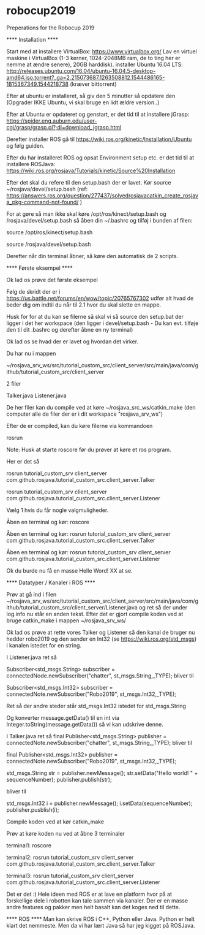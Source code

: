 # robocup2019
Preperations for the Robocup 2019

**** Installation ****

Start med at installere VirtualBox: https://www.virtualbox.org/
Lav en virtuel maskine i VirtualBox (1-3 kerner, 1024-2048MB ram, de to ting her er nemme at ændre senere), 20GB harddisk).
installer Ubuntu 16.04 LTS: http://releases.ubuntu.com/16.04/ubuntu-16.04.5-desktop-amd64.iso.torrent?_ga=2.215073687.1263508812.1544486165-1815367349.1544218738 (kræver bittorrent)

Efter at ubuntu er installeret, så giv den 5 minutter så opdatere den (Opgrader IKKE Ubuntu, vi skal bruge en lidt ældre version..)

Efter at Ubuntu er opdateret og genstart, er det tid til at installere jGrasp: https://spider.eng.auburn.edu/user-cgi/grasp/grasp.pl?;dl=download_jgrasp.html


Derefter installer ROS gå til https://wiki.ros.org/kinetic/Installation/Ubuntu og følg guiden.

Efter du har installeret ROS og opsat Environment setup etc. er det tid til at installere ROSJava: https://wiki.ros.org/rosjava/Tutorials/kinetic/Source%20Installation

Efter det skal du refere til den setup.bash der er lavet. Kør source ~/rosjava/devel/setup.bash (ref: https://answers.ros.org/question/277437/solvedrosjavacatkin_create_rosjava_pkg-command-not-found/ )

For at gøre så man ikke skal køre /opt/ros/kinect/setup.bash og /rosjava/devel/setup.bash så åben din ~/.bashrc og tilføj i bunden af filen:

source /opt/ros/kinect/setup.bash

source /rosjava/devel/setup.bash

Derefter når din terminal åbner, så køre den automatisk de 2 scripts.


**** Første eksempel ****

Ok lad os prøve det første eksempel

Følg de skridt der er i https://us.battle.net/forums/en/wow/topic/20765767302 udfør alt hvad de beder dig om indtil du når til 2.1 hvor du skal slette en mappe.

Husk for for at du kan se filerne så skal vi så source den setup.bat der ligger i det her workspace (den ligger i devel/setup.bash - Du kan evt. tilføje den til dit .bashrc og derefter åbne en ny terminal)

Ok lad os se hvad der er lavet og hvordan det virker.

Du har nu i mappen 

~/rosjava_srv_ws/src/tutorial_custom_src/client_server/src/main/java/com/github/tutorial_custom_src/client_server

2 filer

Talker.java
Listener.java

De her filer kan du compile ved at køre ~/rosjava_src_ws/catkin_make (den computer alle de filer der er i dit workspace "rosjava_srv_ws")

Efter de er compiled, kan du køre filerne via kommandoen

rosrun <pakke> <source mappe> <fil>
  
Note: Husk at starte roscore før du prøver at køre et ros program.

Her er det så

rosrun tutorial_custom_srv client_server com.github.rosjava.tutorial_custom_src.client_server.Talker

rosrun tutorial_custom_srv client_server com.github.rosjava.tutorial_custom_src.client_server.Listener

Vælg 1 hvis du får nogle valgmuligheder.

Åben en terminal og kør: roscore

Åben en terminal og kør: rosrun tutorial_custom_srv client_server com.github.rosjava.tutorial_custom_src.client_server.Talker

Åben en terminal og kør: rosrun tutorial_custom_srv client_server com.github.rosjava.tutorial_custom_src.client_server.Listener

Ok du burde nu få en masse Helle Word! XX at se.

**** Datatyper / Kanaler i ROS ****

Prøv at gå ind i filen ~/rosjava_srv_ws/src/tutorial_custom_src/client_server/src/main/java/com/github/tutorial_custom_src/client_server/Listener.java og ret så der under log.info nu står en anden tekst. Efter det er gjort compile koden ved at bruge catkin_make i mappen ~/rosjava_srv_ws/

Ok lad os prøve at rette vores Talker og Listener så den kanal de bruger nu hedder robo2019 og den sender en Int32 (se https://wiki.ros.org/std_msgs) i kanalen istedet for en string.

I Listener.java ret så 

Subscriber<std_msgs.String> subscriber = connectedNode.newSubscriber("chatter", st_msgs.String,_TYPE); bliver til 

Subscriber<std_msgs.Int32> subscriber = connectedNote.newSubscriber("Robo2019", st_msgs.Int32,_TYPE); 

Ret så der andre steder står std_msgs.Int32 istedet for std_msgs.String

Og konverter message.getData() til en int via Integer.toString(message.getData()) så vi kan udskrive denne.

I Talker.java ret så
final Publisher<std_msgs.String> publisher = connectedNote.newSubscriber("chatter", st_msgs.String,_TYPE); bliver til 

final Publisher<std_msgs.Int32> publisher = connectedNote.newSubscriber("Robo2019", st_msgs.Int32,_TYPE);

std_msgs.String str = publisher.newMessage();
str.setData("Hello world! " + sequenceNumber); 
publisher.publish(str);

bliver til

std_msgs.Int32 i = publisher.newMessage();
i.setData(sequenceNumber); 
publisher.pusblish(i);

Compile koden ved at kør catkin_make

Prøv at køre koden nu ved at åbne 3 terminaler

terminal1: roscore

terminal2: rosrun tutorial_custom_srv client_server com.github.rosjava.tutorial_custom_src.client_server.Talker

terminal3: rosrun tutorial_custom_srv client_server com.github.rosjava.tutorial_custom_src.client_server.Listener

Det er det :) Hele ideen med ROS er at lave en platform hvor på at forskellige dele i robotten kan tale sammen via kanaler. Der er en masse andre features og pakker men helt basalt kan det koges ned til dette.

**** ROS ****
Man kan skrive ROS i C++, Python eller Java. Python er helt klart det nemmeste. Men da vi har lært Java så har jeg kigget på ROSJava.
